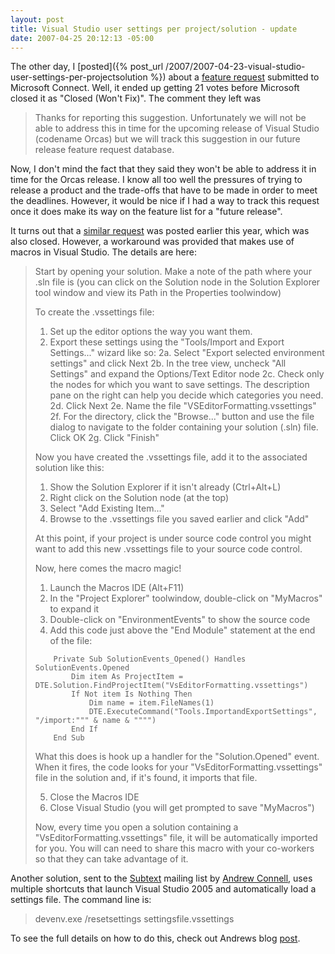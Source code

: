 ```yaml
---
layout: post
title: Visual Studio user settings per project/solution - update
date: 2007-04-25 20:12:13 -05:00
---
```


The other day, I [posted]({% post_url /2007/2007-04-23-visual-studio-user-settings-per-projectsolution %}) about a [feature request](https://connect.microsoft.com/VisualStudio/feedback/ViewFeedback.aspx?FeedbackID=272773) submitted to Microsoft Connect. Well, it ended up getting 21 votes before Microsoft closed it as "Closed (Won't Fix)". The comment they left was

> Thanks for reporting this suggestion. Unfortunately we will not be able to address this in time for the upcoming release of Visual Studio (codename Orcas) but we will track this suggestion in our future release feature request database.

Now, I don't mind the fact that they said they won't be able to address it in time for the Orcas release. I know all too well the pressures of trying to release a product and the trade-offs that have to be made in order to meet the deadlines. However, it would be nice if I had a way to track this request once it does make its way on the feature list for a "future release".

It turns out that a [similar request](https://connect.microsoft.com/VisualStudio/feedback/ViewFeedback.aspx?FeedbackID=253597) was posted earlier this year, which was also closed. However, a workaround was provided that makes use of macros in Visual Studio. The details are here:

> Start by opening your solution. Make a note of the path where your .sln file is (you can click on the Solution node in the Solution Explorer tool window and view its Path in the Properties toolwindow)
> 
> To create the .vssettings file:
> 1. Set up the editor options the way you want them.
> 2. Export these settings using the "Tools/Import and Export Settings..." wizard like so:
> 2a. Select "Export selected environment settings" and click Next
> 2b. In the tree view, uncheck "All Settings" and expand the Options/Text Editor node
> 2c. Check only the nodes for which you want to save settings. The description pane on the right can help you decide which categories you need.
> 2d. Click Next
> 2e. Name the file "VSEditorFormatting.vssettings"
> 2f. For the directory, click the "Browse..." button and use the file dialog to navigate to the folder containing your solution (.sln) file. Click OK
> 2g. Click "Finish"
> 
> Now you have created the .vssettings file, add it to the associated solution like this:
> 1. Show the Solution Explorer if it isn't already (Ctrl+Alt+L)
> 2. Right click on the Solution node (at the top)
> 3. Select "Add Existing Item..."
> 4. Browse to the .vssettings file you saved earlier and click "Add"
> 
> At this point, if your project is under source code control you might want to add this new .vssettings file to your source code control.
> 
> Now, here comes the macro magic!
> 1. Launch the Macros IDE (Alt+F11)
> 2. In the "Project Explorer" toolwindow, double-click on "MyMacros" to expand it
> 3. Double-click on "EnvironmentEvents" to show the source code
> 4. Add this code just above the "End Module" statement at the end of the file:
> 
> ````
>     Private Sub SolutionEvents_Opened() Handles SolutionEvents.Opened
>         Dim item As ProjectItem = DTE.Solution.FindProjectItem("VsEditorFormatting.vssettings")
>         If Not item Is Nothing Then
>             Dim name = item.FileNames(1)
>             DTE.ExecuteCommand("Tools.ImportandExportSettings", "/import:""" & name & """")
>         End If
>     End Sub
> ````
> 
> What this does is hook up a handler for the "Solution.Opened" event. When it fires, the code looks for your "VsEditorFormatting.vssettings" file in the solution and, if it's found, it imports that file.
> 
> 5. Close the Macros IDE
> 6. Close Visual Studio (you will get prompted to save "MyMacros")
> 
> Now, every time you open a solution containing a "VsEditorFormatting.vssettings" file, it will be automatically imported for you. You will can need to share this macro with your co-workers so that they can take advantage of it.

Another solution, sent to the [Subtext](http://subtextproject.com/) mailing list by [Andrew Connell](http://andrewconnell.com/blog/), uses multiple shortcuts that launch Visual Studio 2005 and automatically load a settings file. The command line is:

> devenv.exe /resetsettings settingsfile.vssettings

To see the full details on how to do this, check out Andrews blog [post](http://andrewconnell.com/blog/archive/2006/08/25/3995.aspx).
